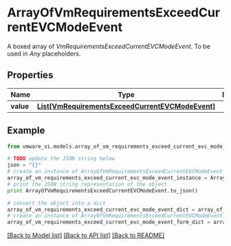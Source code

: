 # ArrayOfVmRequirementsExceedCurrentEVCModeEvent

A boxed array of *VmRequirementsExceedCurrentEVCModeEvent*. To be used in *Any* placeholders. 

## Properties
Name | Type | Description | Notes
------------ | ------------- | ------------- | -------------
**value** | [**List[VmRequirementsExceedCurrentEVCModeEvent]**](VmRequirementsExceedCurrentEVCModeEvent.md) |  | 

## Example

```python
from vmware_vi.models.array_of_vm_requirements_exceed_current_evc_mode_event import ArrayOfVmRequirementsExceedCurrentEVCModeEvent

# TODO update the JSON string below
json = "{}"
# create an instance of ArrayOfVmRequirementsExceedCurrentEVCModeEvent from a JSON string
array_of_vm_requirements_exceed_current_evc_mode_event_instance = ArrayOfVmRequirementsExceedCurrentEVCModeEvent.from_json(json)
# print the JSON string representation of the object
print ArrayOfVmRequirementsExceedCurrentEVCModeEvent.to_json()

# convert the object into a dict
array_of_vm_requirements_exceed_current_evc_mode_event_dict = array_of_vm_requirements_exceed_current_evc_mode_event_instance.to_dict()
# create an instance of ArrayOfVmRequirementsExceedCurrentEVCModeEvent from a dict
array_of_vm_requirements_exceed_current_evc_mode_event_form_dict = array_of_vm_requirements_exceed_current_evc_mode_event.from_dict(array_of_vm_requirements_exceed_current_evc_mode_event_dict)
```
[[Back to Model list]](../README.md#documentation-for-models) [[Back to API list]](../README.md#documentation-for-api-endpoints) [[Back to README]](../README.md)


